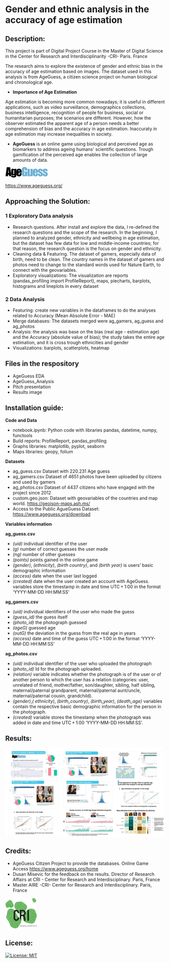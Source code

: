 # Gender and ethnic analysis in the accuracy of age estimation

## Description:

This project is part of Digital Project Course in the Master of Digital Science in the Center for Research and Interdisciplinarity -CRI- Paris. France

The research aims to explore the existence of gender and ethnic bias in the accuracy of age estimation based on images. The dataset used in this analysis is from AgeGuess, a citizen science project on human biological and chronological age.  

* **Importance of Age Estimation** 

Age estimation is becoming more common nowadays; it is useful in different applications, such as video surveillance, demographics collections, business intelligence, recognition of people for business, social or humanitarian purposes; the scenarios are different. However, how the observer estimated the apparent age of a person needs a better comprehension of bias and the accuracy in age estimation. Inaccuraty in age estimation may increase inequalities in society. 

* **AgeGuess** is an online game using biological and perceived age as biomarkers to address ageing humans' scientific questions. Trough gamification of the perceived age enables the collection of large amounts of data.

![logoAgeGuess](https://github.com/merlynjocol/AgeGuess-Data-Analysis--Gender-Ethnic-analysis-in-age-guessing/blob/main/logoAgeGuess.png)

https://www.ageguess.org/


## Approaching the Solution:

### 1 Exploratory Data analysis
* Research questions. After install and explore the data, I re-defined the research questions and the scope of the research. In the beginning,  I planned to analyzed gender, ethnicity and wellbeing in age estimation, but the dataset has few data for low and middle-income countries; for that reason, the research question is the focus on gender and ethnicity. 
* Cleaning data & Featuring. The dataset of gamers, especially data of birth, need to be clean. The country names in the dataset of gamers and photos need to change to the standard words used for Nature Earth, to connect with the geovariables. 
* Exploratory visualizations: The visualization are reports (pandas_profiling import ProfileReport), maps, piecharts, barplots, histograms and lineplots in every dataset

### 2 Data Analysis 
* Featuring: create new variables in the dataframes to do the analyses related to Accuracy (Mean Absolute Error - MAE)
* Merge databases: The datasets merged were ag_gamers, ag_guess and ag_photos
* Analysis: the analysis was base on the bias (real age - estimation age) and the Accuracy (absolute value of bias); the study takes the entire age estimation, and it is cross trough ethnicities and gender 
* Visualizations: barplots, scatterplots, heatmap

## Files in the respository
* AgeGuess EDA
* AgeGuess_Analysis
* Pitch presentation 
* Results image


## Installation guide:

**Code and Data**

* notebook.ipynb: Python code with libraries pandas, datetime, numpy, functools
* Build reports: ProfileReport, pandas_profiling 
* Graphs libraries:  matplotlib, pyplot, seaborn 
* Maps libraries: geopy, folium

**Datasets** 
* ag_guess.csv Dataset with 220.231 Age guess
* ag_gamers.csv Dataset of 4651 photos have been uploaded by citizens and used by gamers 
* ag_photos.csv Dataset of 4437 citizens who have engaged with the project since 2012
* custom.geo.json: Dataset with geovariables of the countries and map world. https://geojson-maps.ash.ms/
* Access to the Public AgueGuess Dataset: https://www.ageguess.org/download


**Variables information**

**ag_guess.csv** 
* *(uid)* individual identifier of the user 
* *(g)* number of correct guesses the user made 
* *(ng)* number of other guesses 
* *(points)* points gained in the online game 
* *(gender)*, *(ethnicity)*, *(birth country)*, and *(birth year)* is users’ basic demographic information
* *(access)* date when the user last logged 
* *(created)*  date when the user created an account with AgeGuess. variables store the timestamp in date and time UTC + 1:00 in the format ‘YYYY-MM-DD HH:MM:SS’

**ag_gamers.csv**
* *(uid)* individual identifiers of the user who made the guess
* *(guess_id)* the guess itself
* *(photo_id)* the photograph guessed 
* *(ageG)* guessed age
* *(outG)* the deviation in the guess from the real age in years
* *(access)* date and time of the guess  UTC + 1:00 in the format ‘YYYY-MM-DD HH:MM:SS’

**ag_photos.csv**
* *(uid)* individual identifier of the user who uploaded the photograph 
* *(photo_id)* Id for  the photograph uploaded.
* *(relation)* variable indicates whether the photograph is of the user or of another person to which the user has a relation (categories: user, unrelated of friend, mother/father, son/daughter, sibling, half sibling, maternal/paternal grandparent, maternal/paternal aunt/uncle, maternal/paternal cousin, grandchild). 
* *(gender)*,*( ethnicity)*, *(birth_country)*, *(birth_year)*, *(death_age)* variables contain the respective basic demographic information for the person in the photograph. 
* *(created)* variable stores the timestamp when the photograph was added in date and time UTC + 1:00 ‘YYYY-MM-DD HH:MM:SS’.


## Results:

![logoCRI](https://github.com/merlynjocol/AgeGuess-Data-Analysis--Gender-Ethnic-analysis-in-age-guessing/blob/main/Results_AgeEstimation.JPG)

## Credits:
* AgeGuess Citizen Project to provide the databases. Online Game Access https://www.ageguess.org/home
* Dusan Misevic for the feedback on the results. Director of Research Affairs at CRI - Center for Research and Interdisciplinary. Paris, France 
* Master AIRE -CRI- Center for Research and Interdisciplinary. Paris, France 

<img src="https://github.com/merlynjocol/AgeGuess-Data-Analysis--Gender-Ethnic-analysis-in-age-guessing/blob/main/logoCRI.jpg" width="100" height="100">

## License: 

[![License: MIT](https://img.shields.io/badge/License-MIT-yellow.svg)](https://opensource.org/licenses/MIT)



